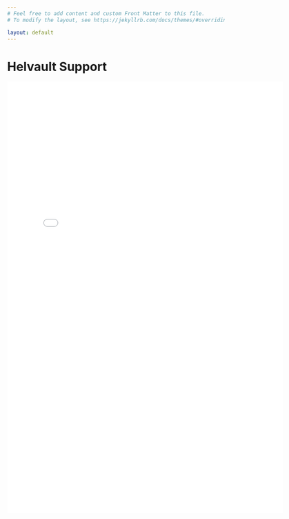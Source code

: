 ```yaml
---
# Feel free to add content and custom Front Matter to this file.
# To modify the layout, see https://jekyllrb.com/docs/themes/#overriding-theme-defaults

layout: default
---
```

<html>
	<head><link rel="stylesheet" href="style.css"></head>
</html>

# Helvault Support
<html>
	<body>
		<iframe 
		src="{{site.helvault_support_form}}"
		width="640"
		height="1000" 
		frameborder="0" 
		marginheight="0" 
		marginwidth="0">
			Loading…
		</iframe>
	</body>
</html>